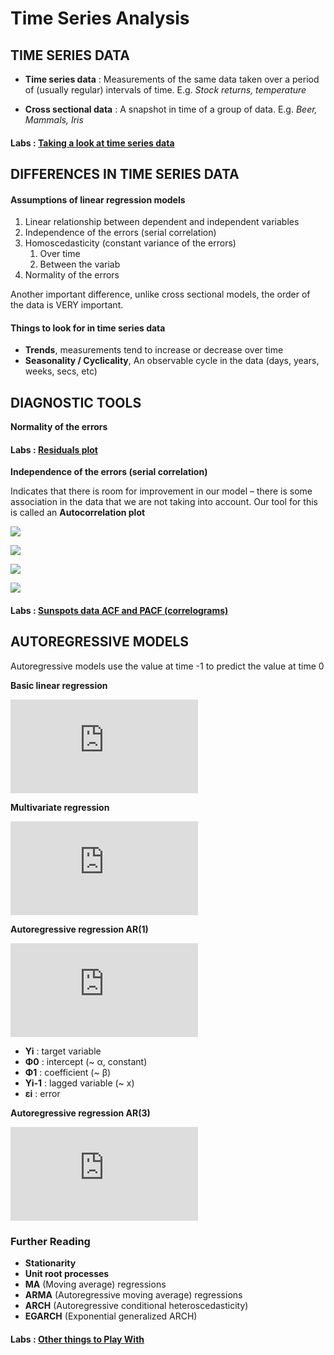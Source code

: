 # Time Series Analysis

## TIME SERIES DATA

* **Time series data** : Measurements of the same data taken over a period of
(usually regular) intervals of time. E.g. _Stock returns, temperature_

* **Cross sectional data** : A snapshot in time of a group of data. E.g. _Beer, Mammals, Iris_

#### Labs : [Taking a look at time series data](https://github.com/ga-students/DS_HK_1/wiki/Lesson-20-:-Time-Series-Analysis#time-series-analysis)

## DIFFERENCES IN TIME SERIES DATA

#### Assumptions of linear regression models
1. Linear relationship between dependent and independent
variables
1. Independence of the errors (serial correlation)
1. Homoscedasticity (constant variance of the errors)
	1. Over time
	1. Between the variab
1. Normality of the errors

Another important difference, unlike cross sectional models, the order of the data is VERY important.

#### Things to look for in time series data
* **Trends**, measurements tend to increase or decrease over time
* **Seasonality / Cyclicality**, An observable cycle in the data (days, years, weeks, secs, etc)

## DIAGNOSTIC TOOLS

**Normality of the errors**

#### Labs : [Residuals plot](https://github.com/ga-students/DS_HK_1/wiki/Lesson-20-:-Time-Series-Analysis#residuals-plot)

**Independence of the errors (serial correlation)**

Indicates that there is room for improvement in our model – there is some association in the data that we are not taking into account. Our tool for this is called an **Autocorrelation plot**

![](https://raw.githubusercontent.com/ga-students/DS_HK_1/eec7d9853a147b2ac0eaeeb7fc908aa2f47f8444/lessons/class/lesson20/assets/ac1.png)

![](https://raw.githubusercontent.com/ga-students/DS_HK_1/eec7d9853a147b2ac0eaeeb7fc908aa2f47f8444/lessons/class/lesson20/assets/ac2.png)

![](https://raw.githubusercontent.com/ga-students/DS_HK_1/eec7d9853a147b2ac0eaeeb7fc908aa2f47f8444/lessons/class/lesson20/assets/ac3.png)

![](https://raw.githubusercontent.com/ga-students/DS_HK_1/eec7d9853a147b2ac0eaeeb7fc908aa2f47f8444/lessons/class/lesson20/assets/ac4.png)

#### Labs : [Sunspots data ACF and PACF (correlograms)](https://github.com/ga-students/DS_HK_1/wiki/Lesson-20-:-Time-Series-Analysis#autocorrelation-and-partial-autocorrelation-in-the-correlogram)

## AUTOREGRESSIVE MODELS

Autoregressive models use the value at time -1 to predict the value at time 0

**Basic linear regression**

![ \gamma  =  \alpha  +  \beta _{x} +  \epsilon ](http://www.sciweavers.org/tex2img.php?eq=Y%20%3D%20%20%5Calpha%20%20%2B%20%20%5Cbeta%20_%7Bx%7D%20%2B%20%20%5Cepsilon%20&bc=White&fc=Black&im=jpg&fs=12&ff=arev&edit=0)

**Multivariate regression**

![Y = α + β_{1}x_{1} + β_{2}x_{2} + β_{3}x_{3} + ε](http://www.sciweavers.org/tex2img.php?eq=Y%20%3D%20%CE%B1%20%2B%20%CE%B2_%7B1%7Dx_%7B1%7D%20%2B%20%CE%B2_%7B2%7Dx_%7B2%7D%20%2B%20%CE%B2_%7B3%7Dx_%7B3%7D%20%2B%20%CE%B5&bc=White&fc=Black&im=jpg&fs=12&ff=arev&edit=0)

**Autoregressive regression AR(1)**

![ \gamma_{i}  =  \phi_{0} +  \phi_{1}\gamma_{i-1} + ε_{i}](http://www.sciweavers.org/tex2img.php?eq=%20%5Cgamma_%7Bi%7D%20%20%3D%20%20%5Cphi_%7B0%7D%20%2B%20%20%5Cphi_%7B1%7D%5Cgamma_%7Bi-1%7D%20%2B%20%CE%B5_%7Bi%7D&bc=White&fc=Black&im=jpg&fs=12&ff=arev&edit=0)

* **Yi** : target variable
* **Φ0** : intercept (~ α, constant)
* **Φ1** : coefficient (~ β)
* **Yi-1** : lagged variable (~ x)
* **εi** : error

**Autoregressive regression AR(3)**

![ \gamma_{i}  =  \phi_{0} +  \phi_{1}\gamma_{i-1} + \phi_{2}\gamma_{i-2} + \phi_{3}\gamma_{i-3} + ε_{i}](http://www.sciweavers.org/tex2img.php?eq=%20%5Cgamma_%7Bi%7D%20%20%3D%20%20%5Cphi_%7B0%7D%20%2B%20%20%5Cphi_%7B1%7D%5Cgamma_%7Bi-1%7D%20%2B%20%5Cphi_%7B2%7D%5Cgamma_%7Bi-2%7D%20%2B%20%5Cphi_%7B3%7D%5Cgamma_%7Bi-3%7D%20%2B%20%CE%B5_%7Bi%7D&bc=White&fc=Black&im=jpg&fs=12&ff=arev&edit=0)

### Further Reading
* **Stationarity**
* **Unit root processes**
* **MA** (Moving average) regressions
* **ARMA** (Autoregressive moving average) regressions
* **ARCH** (Autoregressive conditional heteroscedasticity)
* **EGARCH** (Exponential generalized ARCH)

#### Labs : [Other things to Play With](https://github.com/ga-students/DS_HK_1/wiki/Lesson-20-:-Time-Series-Analysis#other-things-to-play-with-arma-stationary-processes-unit-root-tests-macroeconomic-data)
